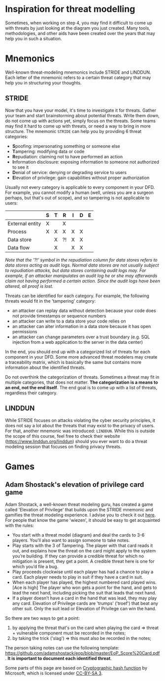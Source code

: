 # Inspiration for threat modelling
Sometimes, when working on step 4, you may find it difficult to come up with threats by just looking at the diagram you just created. Many tools, methodologies, and other aids have been created over the years that may help you in such a situation. 

# Mnemonics
Well-known threat-modeling mnemonics include STRIDE and LINDDUN. Each letter of the mnemonic refers to a certain threat category that may help you in structuring your thoughts. 

## STRIDE
Now that you have your model, it's time to investigate it for threats. Gather your team and start brainstorming about potential threats. Write them down, do not come up with actions yet, simply focus on the threats. Some teams may find it hard to come up with threats, or need a way to bring in more structure. The mnemonic `STRIDE` can help you by providing 6 threat categories:
* **S**poofing: impersonating something or someone else
* **T**ampering: modifying data or code
* **R**epudiation: claiming not to have performed an action
* **I**nformation disclosure: exposing information to someone not authorized to see it
* **D**enial of service: denying or degrading service to users
* **E**levation of privilege: gain capabilities without proper authorization

Usually not every category is applicable to every component in your DFD. For example, you cannot modify a human (well, unless you are a surgeon perhaps, but that's out of scope), and so tampering is not applicable to users:

|                 | S  |T   |R   |I    |D  |E  |
|  -------------  |--  |--  |--  |--   |-- |-- |
| External entity | X  |    | X  |     |   |   |
| Process         | X  | X  | X  | X   | X |   |
| Data store      |    | X  | ?! | X   | X |   |
| Data flow       |    | X  |    | X   | X |   |

_Note that the '?!' symbol in the repudiation column for data stores refers to data stores acting as audit logs. Normal data stores are not usually subject to repudiation attacks, but data stores containing audit logs may. For example, if an attacker manipulates an audit log he or she may afterwards claim not having performed a certain action. Since the audit logs have been altered, all proof is lost._

Threats can be identified for each category. For example, the following threats would fit in the 'tampering' category:
* an attacker can replay data without detection because your code does not provide timestamps or sequence numbers
* an attacker can write to a data store your code relies on
* an attacker can alter information in a data store because it has open permissions
* an attacker can change parameters over a trust boundary (e.g. SQL injection from a web application to the server in the data center)

In the end, you should end up with a categorized list of threats for each component in your DFD. Some more advanced threat modelers may create a traceability matrix, which is basically the same but contains more information about the identified threats.

Do not overthink the categorization of threats. Sometimes a threat may fit in multiple categories, that does not matter. **The categorization is a means to an end, not the end itself**. The end goal is to come up with a list of threats, regardless their category. 

## LINDDUN
While STRIDE focuses on attacks violating the cyber security principles, it does not say a lot about the threats that may exist to the privacy of users. For that, another mnemonic was introduced: `LINDDUN`. While this is outside the scope of this course, feel free to check their website (https://www.linddun.org/linddun) should you ever want to do a threat modeling session that focuses on finding privacy threats. 

# Games
## Adam Shostack's elevation of privilege card game
Adam Shostack, a well-known threat modeling guru, has created a game called 'Elevation of Privilege' that builds upon the STRIDE mnemonic and gamifies the threat modeling experience. I advise you to check it out [here](https://github.com/adamshostack/eop).
For people that know the game 'wiezen', it should be easy to get acquainted with the rules:

* You start with a threat model (diagram) and deal the cards to 3-6 players. You’ll also want to assign someone to take notes.
* Play starts with the 3 of Tampering. The player with that card reads it out, and explains how the threat on the card might apply to the system you’re building. If they can provide a credible threat for which no mitigation is present, they get a point. A credible threat here is one for which you’d file a bug.
* Play proceeds clockwise until each player has had a chance to play a card. Each player needs to play in suit if they have a card in suit.
* When each player has played, the highest numbered card played wins. [Ace is high] The player who won gets a point for the hand, and gets to lead the next hand, including picking the suit that leads that next hand.
* If a player doesn’t have a card in the hand that was lead, they may play any card. Elevation of Privilege cards are 'trumps' ('troef') that beat any other suit. Only the suit lead or Elevation of Privilege can win the hand.

So there are two ways to get a point:

1. by applying the threat that's on the card when playing the card => threat + vulnerable component must be recorded in the notes;
2. by taking the trick ('slag') => this must also be recorded in the notes;

The person taking notes can use the following template: https://github.com/adamshostack/eop/blob/master/EoP_Score%20Card.pdf . **It is important to document each identified threat**. 

Some parts of this page are based on [Cryptographic hash function](https://www.microsoft.com/en-us/download/details.aspx?id=20303) by Microsoft, which is licensed under [CC-BY-SA 3](https://en.wikipedia.org/wiki/Wikipedia:Text_of_Creative_Commons_Attribution-ShareAlike_3.0_Unported_License).
